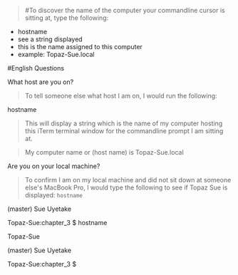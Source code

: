 >#To discover the name of the computer your commandline cursor is sitting at, type the following:

* hostname
* see a string displayed
* this is the name assigned to this computer
* example: Topaz-Sue.local

#English Questions

What host are you on?
> To tell someone else what host I am on, I would run the following:

hostname

> This will display a string which is the name of my computer hosting this iTerm terminal window for the commandline prompt I am sitting at. 

> My computer name or (host name) is Topaz-Sue.local

Are you on your local machine?

> To confirm I am on my local machine and did not sit down at someone else's MacBook Pro, I would type the following to see if Topaz Sue is displayed: `hostname`

(master) Sue Uyetake

Topaz-Sue:chapter_3 $ hostname

Topaz-Sue

(master) Sue Uyetake

Topaz-Sue:chapter_3 $


